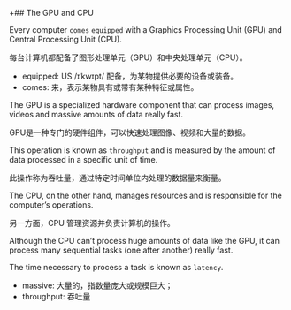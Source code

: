 +## The GPU and CPU

Every computer `comes` `equipped` with a Graphics Processing Unit (GPU) and Central Processing Unit (CPU).

每台计算机都配备了图形处理单元（GPU）和中央处理单元（CPU）。

- equipped: US  /ɪˈkwɪpt/ 配备，为某物提供必要的设备或装备。
- comes: 来，表示某物具有或带有某种特征或属性。

The GPU is a specialized hardware component that can process images, videos and massive amounts of data really fast. 

GPU是一种专门的硬件组件，可以快速处理图像、视频和大量的数据。

This operation is known as `throughput` and is measured by the amount of data processed in a specific unit of time. 

此操作称为吞吐量，通过特定时间单位内处理的数据量来衡量。


The CPU, on the other hand, manages resources and is responsible for the computer’s operations. 

另一方面，CPU 管理资源并负责计算机的操作。

Although the CPU can’t process huge amounts of data like the GPU, it can process many sequential tasks (one after another) really fast. 


The time necessary to process a task is known as `latency`.



- massive: 大量的，指数量庞大或规模巨大；
- throughput: 吞吐量